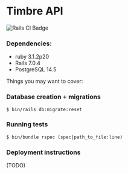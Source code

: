 # Timbre API
![Rails CI Badge](https://github.com/gogvale/timbre_api/actions/workflows/rubyonrails.yml/badge.svg)

### Dependencies:
* ruby 3.1.2p20
* Rails 7.0.4
* PostgreSQL 14.5

Things you may want to cover:

###  Database creation + migrations
```shell
$ bin/rails db:migrate:reset
```

### Running tests
```shell
$ bin/bundle rspec (spec|path_to_file:line)
```
### Deployment instructions
(TODO)
